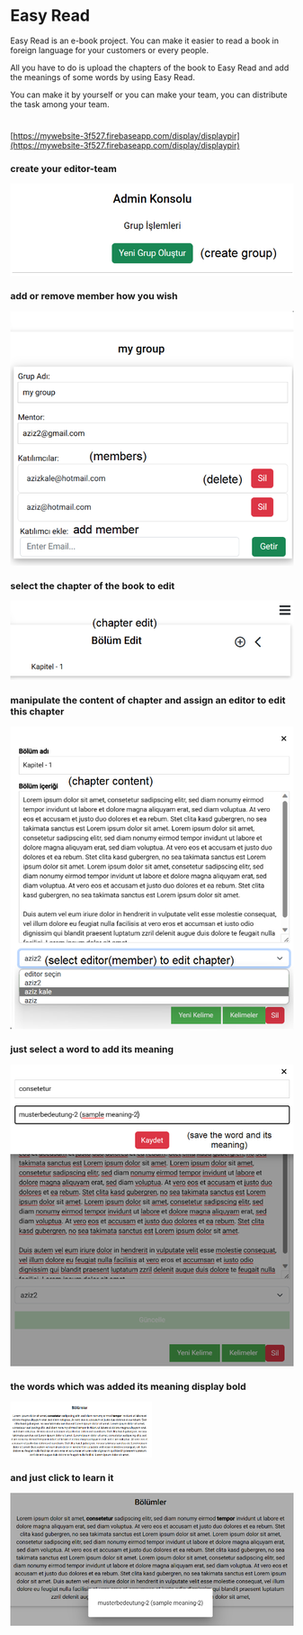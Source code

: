 # Easy Read

Easy Read is an e-book project. You can make it easier to read a book in foreign language for your customers or every people.

All you have to do is upload the chapters of the book to Easy Read and add the meanings of some words by using Easy Read.

You can make it by yourself or you can make your team, you can distribute the task among your team.
#
[https://mywebsite-3f527.firebaseapp.com/display/displaypir](https://mywebsite-3f527.firebaseapp.com/display/displaypir)
 
 ### create your editor-team 

![Image Description](./src/assets/readmepics/1.png)

### add or remove member how you wish

![Image Description](./src/assets/readmepics/2.png)

### select the chapter of the book to edit

![Image Description](./src/assets/readmepics/3.png)

### manipulate the content of chapter and assign an editor to edit this chapter
![Image Description](./src/assets/readmepics/4.png)

### just select a word to add its meaning
![Image Description](./src/assets/readmepics/5.png)

### the words which was added its meaning display bold
<img src="./src/assets/readmepics/6.png" width="50%">

### and just click to learn it
![Image Description](./src/assets/readmepics/7.png)
